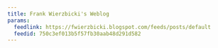 ```yaml
---
title: Frank Wierzbicki's Weblog
params:
  feedlink: https://fwierzbicki.blogspot.com/feeds/posts/default
  feedid: 750c3ef013b5f57fb30aab48d291d582
---
```

